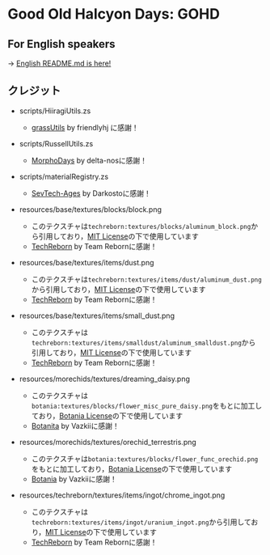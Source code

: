 # Good Old Halcyon Days: GOHD

## For English speakers

-> [English README.md is here!](https://github.com/Hiiragi283/Good-Old-Halcyon-Days/blob/main/README.md)

## クレジット

- scripts/HiiragiUtils.zs
  - [grassUtils](https://github.com/friendlyhj/GrassUtils) by friendlyhj に感謝！

- scripts/RussellUtils.zs
  - [MorphoDays](https://github.com/delta-nos/MorphoDays_old
) by delta-nosに感謝！

- scripts/materialRegistry.zs
  - [SevTech-Ages](https://github.com/DarkPacks/SevTech-Ages) by Darkostoに感謝！

- resources/base/textures/blocks/block.png
  - このテクスチャは`techreborn:textures/blocks/aluminum_block.png`から引用しており，[MIT License](https://github.com/TechReborn/TechReborn/blob/1.12-v2.18/LICENSE.md)の下で使用しています
  - [TechReborn](https://github.com/TechReborn/TechReborn/tree/1.12-v2.18) by Team Rebornに感謝！

- resources/base/textures/items/dust.png
  - このテクスチャは`techreborn:textures/items/dust/aluminum_dust.png`から引用しており，[MIT License](https://github.com/TechReborn/TechReborn/blob/1.12-v2.18/LICENSE.md)の下で使用しています
  - [TechReborn](https://github.com/TechReborn/TechReborn/tree/1.12-v2.18) by Team Rebornに感謝！

- resources/base/textures/items/small_dust.png
  - このテクスチャは`techreborn:textures/items/smalldust/aluminum_smalldust.png`から引用しており，[MIT License](https://github.com/TechReborn/TechReborn/blob/1.12-v2.18/LICENSE.md)の下で使用しています
  - [TechReborn](https://github.com/TechReborn/TechReborn/tree/1.12-v2.18) by Team Rebornに感謝！

- resources/morechids/textures/dreaming_daisy.png
  - このテクスチャは`botania:textures/blocks/flower_misc_pure_daisy.png`をもとに加工しており，[Botania License](https://botaniamod.net/license.php)の下で使用しています
  - [Botanita](https://github.com/Vazkii](https://github.com/VazkiiMods/Botania)) by Vazkiiに感謝！

- resources/morechids/textures/orechid_terrestris.png
  - このテクスチャは`botania:textures/blocks/flower_func_orechid.png`をもとに加工しており，[Botania License](https://botaniamod.net/license.php)の下で使用しています
  - [Botania](https://github.com/VazkiiMods/Botania) by Vazkiiに感謝！

- resources/techreborn/textures/items/ingot/chrome_ingot.png
  - このテクスチャは`techreborn:textures/items/ingot/uranium_ingot.png`から引用しており，[MIT License](https://github.com/TechReborn/TechReborn/blob/1.12-v2.18/LICENSE.md)の下で使用しています
  - [TechReborn](https://github.com/TechReborn/TechReborn/tree/1.12-v2.18) by Team Rebornに感謝！
